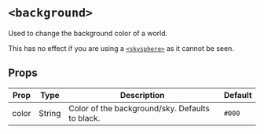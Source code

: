 # `<background>`

Used to change the background color of a world.

This has no effect if you are using a [`<skysphere>`](./skysphere) as it cannot be seen.

## Props

| Prop  | Type   | Description                                     | Default |
| ----- | ------ | ----------------------------------------------- | ------- |
| color | String | Color of the background/sky. Defaults to black. | `#000`  |
